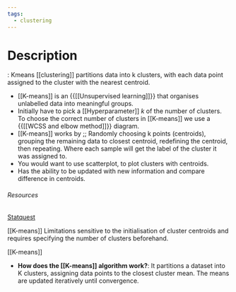 ```yaml
---
tags:
  - clustering
---
```

# Description

: Kmeans [[clustering]] partitions data into k clusters, with each data point assigned to the cluster with the nearest centroid.

- [[K-means]] is an {{[[Unsupervised learning]]}} that organises unlabelled data into meaningful groups.
- Initially have to pick a [[Hyperparameter]] $k$ of the number of clusters. To choose the correct number of clusters in [[K-means]] we use a {{[[WCSS and elbow method]]}} diagram.
- [[K-means]] works by ;; Randomly choosing k points (centroids), grouping the remaining data to closest centroid, redefining the centroid, then repeating. Where each sample will get the label of the cluster it was assigned to.
- You would want to use scatterplot, to plot clusters with centroids.
- Has the ability to be updated with new information and compare difference in centroids.
###### Resources

[Statquest](https://www.youtube.com/watch?v=4b5d3muPQmA)





[[K-means]]
Limitations
sensitive to the initialisation of cluster centroids and requires specifying the number of clusters beforehand.



[[K-means]]
- **How does the [[K-means]] algorithm work?**: It partitions a dataset into K clusters, assigning data points to the closest cluster mean. The means are updated iteratively until convergence.